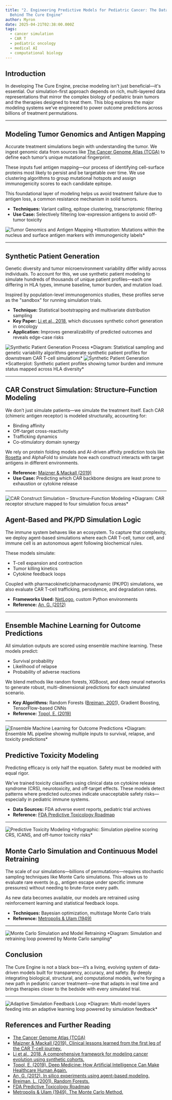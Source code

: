 ```yaml
---
title: "2. Engineering Predictive Models for Pediatric Cancer: The Data Science
  Behind The Cure Engine"
author: Myron
date: 2025-04-21T02:38:00.000Z
tags:
  - cancer simulation
  - CAR T
  - pediatric oncology
  - medical AI
  - computational biology
---
```

## Introduction

In developing The Cure Engine, precise modeling isn't just beneficial—it's essential. Our simulation-first approach depends on rich, multi-layered data representations that mirror the complex biology of pediatric brain tumors and the therapies designed to treat them. This blog explores the major modeling systems we’ve engineered to power outcome predictions across billions of treatment permutations.

---

## Modeling Tumor Genomics and Antigen Mapping

Accurate treatment simulations begin with understanding the tumor. We ingest genomic data from sources like [The Cancer Genome Atlas (TCGA)](https://www.cancer.gov/about-nci/organization/ccg/research/structural-genomics/tcga) to define each tumor’s unique mutational fingerprint.

These inputs fuel antigen mapping—our process of identifying cell-surface proteins most likely to persist and be targetable over time. We use clustering algorithms to group mutational hotspots and assign immunogenicity scores to each candidate epitope.

This foundational layer of modeling helps us avoid treatment failure due to antigen loss, a common resistance mechanism in solid tumors.

- **Techniques:** Variant calling, epitope clustering, transcriptomic filtering
- **Use Case:** Selectively filtering low-expression antigens to avoid off-tumor toxicity

<img src="/uploads/tumor-genomics-antigen-map.png" class="small-figure" alt="Tumor Genomics and Antigen Mapping">  
*Illustration: Mutations within the nucleus and surface antigen markers with immunogenicity labels*

---

## Synthetic Patient Generation

Genetic diversity and tumor microenvironment variability differ wildly across individuals. To account for this, we use synthetic patient modeling to simulate hundreds of thousands of unique patient profiles—each one differing in HLA types, immune baseline, tumor burden, and mutation load.

Inspired by population-level immunogenomics studies, these profiles serve as the "sandbox" for running simulation trials.

- **Technique:** Statistical bootstrapping and multivariate distribution sampling
- **Key Paper:** [Li et al., 2018](https://www.nature.com/articles/s41467-018-06654-6), which discusses synthetic cohort generation in oncology
- **Application:** Improves generalizability of predicted outcomes and reveals edge-case risks

<img src="/uploads/synthetic-patient-generation-process.png" class="small-figure" alt="Synthetic Patient Generation Process">  
*Diagram: Statistical sampling and genetic variability algorithms generate synthetic patient profiles for downstream CAR T-cell simulations*

<img src="/uploads/synthetic-patient-generation.png" class="small-figure" alt="Synthetic Patient Generation">  
*Scatterplot: Synthetic patient profiles showing tumor burden and immune status mapped across HLA diversity*

---

## CAR Construct Simulation: Structure–Function Modeling

We don’t just simulate patients—we simulate the treatment itself. Each CAR (chimeric antigen receptor) is modeled structurally, accounting for:
- Binding affinity
- Off-target cross-reactivity
- Trafficking dynamics
- Co-stimulatory domain synergy

We rely on protein folding models and AI-driven affinity prediction tools like [Rosetta](https://www.rosettacommons.org/) and AlphaFold to simulate how each construct interacts with target antigens in different environments.

- **Reference:** [Majzner & Mackall (2019)](https://www.nature.com/articles/s41591-019-0564-6)
- **Use Case:** Predicting which CAR backbone designs are least prone to exhaustion or cytokine release

---

<img src="/uploads/car-construct-simulation-diagram.png" class="small-figure" alt="CAR Construct Simulation – Structure–Function Modeling">
*Diagram: CAR receptor structure mapped to four simulation focus areas*

## Agent-Based and PK/PD Simulation Logic

The immune system behaves like an ecosystem. To capture that complexity, we deploy agent-based simulations where each CAR T-cell, tumor cell, and immune cell is an autonomous agent following biochemical rules.

These models simulate:
- T-cell expansion and contraction
- Tumor killing kinetics
- Cytokine feedback loops

Coupled with pharmacokinetic/pharmacodynamic (PK/PD) simulations, we also evaluate CAR T-cell trafficking, persistence, and degradation rates.

- **Frameworks Used:** [NetLogo](https://ccl.northwestern.edu/netlogo/), custom Python environments
- **Reference:** [An, G. (2012)](https://journals.lww.com/ccmjournal/Abstract/2012/01001/In_Silico_Experiments_of_Existing_and_Hypothetical.7.aspx)

---

## Ensemble Machine Learning for Outcome Predictions

All simulation outputs are scored using ensemble machine learning. These models predict:
- Survival probability
- Likelihood of relapse
- Probability of adverse reactions

We blend methods like random forests, XGBoost, and deep neural networks to generate robust, multi-dimensional predictions for each simulated scenario.

- **Key Algorithms:** Random Forests ([Breiman, 2001](https://link.springer.com/article/10.1023/A:1010933404324)), Gradient Boosting, TensorFlow-based CNNs
- **Reference:** [Topol, E. (2019)](https://www.basicbooks.com/titles/eric-topol/deep-medicine/9781541644632/)

---

<img src="/uploads/ensemble-ml-outcome-prediction.png" class="small-figure" alt="Ensemble Machine Learning for Outcome Predictions">
*Diagram: Ensemble ML pipeline showing multiple inputs to survival, relapse, and toxicity predictions*

## Predictive Toxicity Modeling

Predicting efficacy is only half the equation. Safety must be modeled with equal rigor.

We’ve trained toxicity classifiers using clinical data on cytokine release syndrome (CRS), neurotoxicity, and off-target effects. These models detect patterns where predicted outcomes indicate unacceptable safety risks—especially in pediatric immune systems.

- **Data Sources:** FDA adverse event reports, pediatric trial archives
- **Reference:** [FDA Predictive Toxicology Roadmap](https://www.fda.gov/science-research/about-science-research-fda/fdas-predictive-toxicology-roadmap)

---

<img src="/uploads/predictive-toxicity-modeling.png" class="small-figure" alt="Predictive Toxicity Modeling">
*Infographic: Simulation pipeline scoring CRS, ICANS, and off-tumor toxicity risks*

## Monte Carlo Simulation and Continuous Model Retraining

The scale of our simulations—billions of permutations—requires stochastic sampling techniques like Monte Carlo simulations. This allows us to evaluate rare events (e.g., antigen escape under specific immune pressures) without needing to brute-force every path.

As new data becomes available, our models are retrained using reinforcement learning and statistical feedback loops.

- **Techniques:** Bayesian optimization, multistage Monte Carlo trials
- **Reference:** [Metropolis & Ulam (1949)](https://www.tandfonline.com/doi/abs/10.1080/01621459.1949.10483310)

---

<img src="/uploads/monte-carlo-model-retraining.png" class="small-figure" alt="Monte Carlo Simulation and Model Retraining">
*Diagram: Simulation and retraining loop powered by Monte Carlo sampling*

## Conclusion

The Cure Engine is not a black box—it’s a living, evolving system of data-driven models built for transparency, accuracy, and safety. By deeply integrating biological, structural, and computational models, we’re forging a new path in pediatric cancer treatment—one that adapts in real time and brings therapies closer to the bedside with every simulated trial.

---

<img src="/uploads/adaptive-simulation-feedback-loop.png" class="small-figure" alt="Adaptive Simulation Feedback Loop">
*Diagram: Multi-model layers feeding into an adaptive learning loop powered by simulation feedback*

## References and Further Reading

- [The Cancer Genome Atlas (TCGA)](https://www.cancer.gov/about-nci/organization/ccg/research/structural-genomics/tcga)
- [Majzner & Mackall (2019). Clinical lessons learned from the first leg of the CAR T-cell journey.](https://www.nature.com/articles/s41591-019-0564-6)
- [Li et al., 2018. A comprehensive framework for modeling cancer evolution using synthetic cohorts.](https://www.nature.com/articles/s41467-018-06654-6)
- [Topol, E. (2019). Deep Medicine: How Artificial Intelligence Can Make Healthcare Human Again.](https://www.basicbooks.com/titles/eric-topol/deep-medicine/9781541644632/)
- [An, G. (2012). In silico experiments using agent-based modeling.](https://journals.lww.com/ccmjournal/Abstract/2012/01001/In_Silico_Experiments_of_Existing_and_Hypothetical.7.aspx)
- [Breiman, L. (2001). Random Forests.](https://link.springer.com/article/10.1023/A:1010933404324)
- [FDA Predictive Toxicology Roadmap](https://www.fda.gov/science-research/about-science-research-fda/fdas-predictive-toxicology-roadmap)
- [Metropolis & Ulam (1949). The Monte Carlo Method.](https://www.tandfonline.com/doi/abs/10.1080/01621459.1949.10483310)
